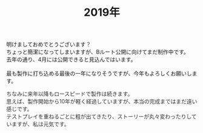 ﻿---
layout: post
title: 2019年
---

明けましておめでとうございます<span style="color:#333">？</span><br/>
ちょっと簡潔になってしまいますが、Bルート公開に向けてまだ制作中です。<br/>
去年の通り、4月には公開できると見込んではいます。<br/><br/>
最も製作に打ち込める最後の一年になりそうですが、今年もよろしくお願いします。

<span style="color:#333">
ちなみに来年以降もロースピードで製作は続きます。<br/>
思えば、製作開始から10年が軽く経過していますが、本当の完成まではまだ遠い感じです。<br/>
テストプレイを重ねるごとに粗が出てきたり、ストーリーが丸々変わったりしていますが、私は元気です。<br/>
</span>